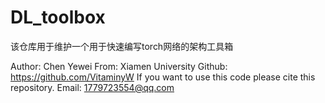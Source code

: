 # DL_toolbox
该仓库用于维护一个用于快速编写torch网络的架构工具箱

Author: Chen Yewei
From: Xiamen University
Github: https://github.com/VitaminyW
If you want to use this code please cite this repository.
Email: 1779723554@qq.com